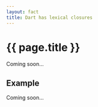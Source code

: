 ```yaml
---
layout: fact
title: Dart has lexical closures
---
```

# {{ page.title }}

Coming soon...

## Example

Coming soon...
